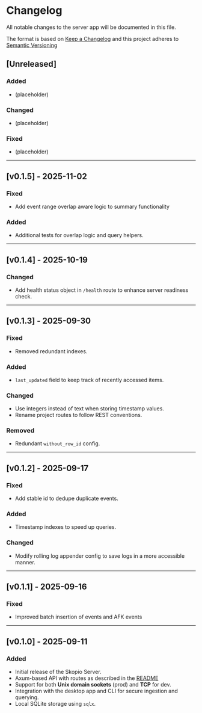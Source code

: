 <!-- markdownlint-disable MD024 -->

# Changelog

All notable changes to the server app will be documented in this file.

The format is based on [Keep a Changelog](https://keepachangelog.com/en/1.1.0/)
and this project adheres to [Semantic Versioning](https://semver.org/spec/v2.0.0.html)

## [Unreleased]

### Added

- (placeholder)

### Changed

- (placeholder)

### Fixed

- (placeholder)

---

## [v0.1.5] - 2025-11-02

### Fixed

- Add event range overlap aware logic to summary functionality

### Added

- Additional tests for overlap logic and query helpers.

---

## [v0.1.4] - 2025-10-19

### Changed

- Add health status object in `/health` route to enhance server readiness check.

---

## [v0.1.3] - 2025-09-30

### Fixed

- Removed redundant indexes.

### Added

- `last_updated` field to keep track of recently accessed items.

### Changed

- Use integers instead of text when storing timestamp values.
- Rename project routes to follow REST conventions.

### Removed

- Redundant `without_row_id` config.

---

## [v0.1.2] - 2025-09-17

### Fixed

- Add stable id to dedupe duplicate events.

### Added

- Timestamp indexes to speed up queries.

### Changed

- Modify rolling log appender config to save logs in a more accessible manner.

---

## [v0.1.1] - 2025-09-16

### Fixed

- Improved batch insertion of events and AFK events

---

## [v0.1.0] - 2025-09-11

### Added

- Initial release of the Skopio Server.
- Axum-based API with routes as described in the [README](./README.md)
- Support for both **Unix domain sockets** (prod) and **TCP** for dev.
- Integration with the desktop app and CLI for secure ingestion and querying.
- Local SQLite storage using `sqlx`.
